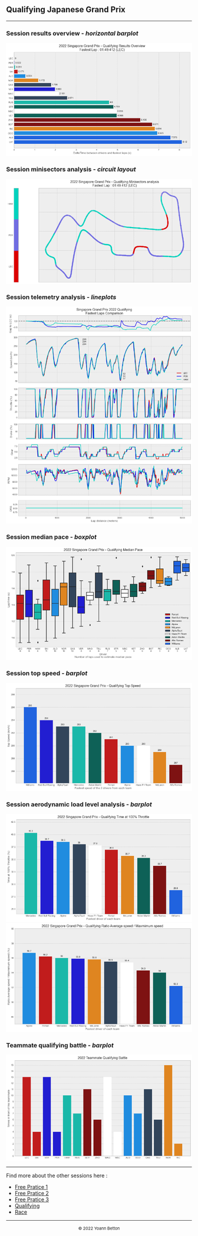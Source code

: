 ## Qualifying Japanese Grand Prix

---

### Session results overview - *horizontal barplot*

<img src="/output/2022-10-09_Japanese_Grand_Prix/qualifying_results_overview_white.png?raw=true"/>

### Session minisectors analysis - *circuit layout*

<img src="/output/2022-10-09_Japanese_Grand_Prix/qualifying_minisectors_analysis_white.png?raw=true"/>

### Session telemetry analysis - *lineplots*

<img src="/output/2022-10-09_Japanese_Grand_Prix/qualifying_telemetry_analysis_white.png?raw=true"/>

### Session median pace - *boxplot*

<img src="/output/2022-10-09_Japanese_Grand_Prix/qualifying_median_pace_white.png?raw=true"/>

### Session top speed - *barplot*

<img src="/output/2022-10-09_Japanese_Grand_Prix/topspeed_qualifying_white.png?raw=true"/>

### Session aerodynamic load level analysis - *barplot*

<img src="/output/2022-10-09_Japanese_Grand_Prix/qualifying_maximum_throttle_white.png?raw=true"/>

<img src="/output/2022-10-09_Japanese_Grand_Prix/qualifying_speed_ratio_white.png?raw=true"/>

### Teammate qualifying battle - *barplot*

<img src="/output/2022-10-09_Japanese_Grand_Prix/teammates_qualifying_battle_white.png?raw=true"/>

--- 

Find more about the other sessions here :
  - [Free Pratice 1](/page/FP1/2022-10-09_Japanese_Grand_Prix)  
  - [Free Pratice 2](/page/FP2/2022-10-09_Japanese_Grand_Prix) 
  - [Free Pratice 3](/page/FP3/2022-10-09_Japanese_Grand_Prix)
  - [Qualifying](/page/Qualifying/2022-10-09_Japanese_Grand_Prix) 
  - [Race](/page/Race/2022-10-09_Japanese_Grand_Prix)

---

<div style="text-align: center">
  <p style="font-size:11px">&copy; 2022 Yoann Betton</p>
</div>

<!-- ---

<p style="font-size:11px">Page generated from <a href="https://github.com/yoannbtn/yoannbtn.github.io">github.com/yoannbtn</a>.</p> -->